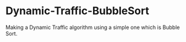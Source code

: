 # Dynamic-Traffic-BubbleSort
Making a Dynamic Traffic algorithm using a simple one which is Bubble Sort.
